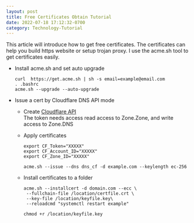 ```yaml
---
layout: post
title: Free Certificates Obtain Tutorial
date: 2022-07-18 17:12:32-0700
category: Technology-Tutorial
---
```


This article will introduce how to get free certificates. The certificates can help you build https website or setup trojan proxy. I use the acme.sh tool to get certificates easily.

- Install acme.sh and set auto upgrade

  ```shell
  curl  https://get.acme.sh | sh -s email=example@email.com
  . .bashrc
  acme.sh --upgrade --auto-upgrade
  ```

- Issue a cert by Cloudflare DNS API mode

  - Create [Cloudflare API](https://dash.cloudflare.com/profile)  
    The token needs access read access to Zone.Zone, and write access to Zone.DNS

  - Apply certificates

    ```shell
    export CF_Token="XXXXX"
    export CF_Account_ID="XXXXX"
    export CF_Zone_ID="XXXXX"

    acme.sh --issue --dns dns_cf -d example.com --keylength ec-256
    ```

  - Install certificates to a folder

    ```shell
    acme.sh --installcert -d domain.com --ecc \
     --fullchain-file /location/certfile.crt \
     --key-file /location/keyfile.key\
     --reloadcmd "systemctl restart example"

    chmod +r /location/keyfile.key
    ```

